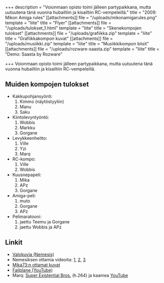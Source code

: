 +++
description = "Voionmaan opisto toimi jälleen partypaikkana, mutta uutuutena tänä vuonna hubailtiin ja kisailtiin RC-vempeleillä."
title = "2009: Mikon Amiga rules"
[[attachments]]
file = "/uploads/mikonamigarules.png"
template = "liite"
title = "Flyer"
[[attachments]]
file = "/uploads/tulokset_1.html"
template = "liite"
title = "Skenekompojen tulokset"
[[attachments]]
file = "/uploads/grafiikka.zip"
template = "liite"
title = "Grafiikkakompon kuvat"
[[attachments]]
file = "/uploads/musiikki.zip"
template = "liite"
title = "Musiikkikompon biisit"
[[attachments]]
file = "/uploads/rozware-saasta.zip"
template = "liite"
title = "Demo: Saasta by Rozware"

+++
Voionmaan opisto toimi jälleen partypaikkana, mutta uutuutena tänä vuonna hubailtiin ja kisailtiin RC-vempeleillä.

## Muiden kompojen tulokset

* Kakkupohjansyönti:
  1. Kimmo (näytöstyyliin)
  2. Manu
  3. Saku
* Kiintolevyntyöntö:
  1. Wobbis
  2. Markku
  3. Gorgane
* Levykkeenheitto:
  1. Ville
  2. Yzi
  3. Marq
* RC-kompo:
  1. Ville
  2. Wobbis
* Kuusnepapeli:
  1. Mika
  2. APz
  3. Gorgane
* Amiga-peli:
  1. muto
  2. Gorgane
  3. APz
* Pelimaratooni:
  1. jaettu Teemu ja Gorgane
  2. jaettu Wobbis ja APz

## Linkit

* [Valokuvia (Nemesis)](http://koti.mbnet.fi/teemuahl/peijaiset2009.htm)
* Nemesiksen ottamia videoita: [1](http://www.youtube.com/watch?v=UfNw9OgUjkM), [2](http://www.youtube.com/watch?v=yrNZWhv2D0k), [3](http://www.youtube.com/watch?v=-Z6YzM6IrZ4)
* [Mika73:n ottamat kuvat](http://picasaweb.google.fi/Mikam73/Pelikonepeijaiset2009)
* [Failplane (YouTube)](http://www.youtube.com/watch?v=DlEX-mAXERs)
* Marq: [Super Existential Bros.](http://www.kameli.net/\~marq/super-existential.mp4) (h.264) ja kaamea [YouTube](http://www.youtube.com/watch?v=Khl21Vea7oI)